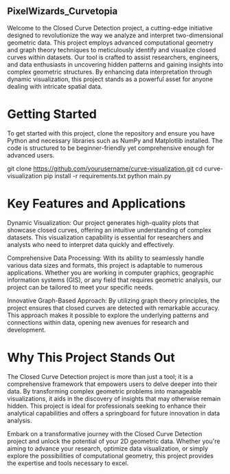## PixelWizards_Curvetopia

Welcome to the Closed Curve Detection project, a cutting-edge initiative designed to revolutionize the way we analyze and interpret two-dimensional geometric data. This project employs advanced computational geometry and graph theory techniques to meticulously identify and visualize closed curves within datasets. Our tool is crafted to assist researchers, engineers, and data enthusiasts in uncovering hidden patterns and gaining insights into complex geometric structures. By enhancing data interpretation through dynamic visualization, this project stands as a powerful asset for anyone dealing with intricate spatial data.

# Getting Started

To get started with this project, clone the repository and ensure you have Python and necessary libraries such as NumPy and Matplotlib installed. The code is structured to be beginner-friendly yet comprehensive enough for advanced users.


git clone https://github.com/yourusername/curve-visualization.git
cd curve-visualization
pip install -r requirements.txt
python main.py

# Key Features and Applications

Dynamic Visualization: Our project generates high-quality plots that showcase closed curves, offering an intuitive understanding of complex datasets. This visualization capability is essential for researchers and analysts who need to interpret data quickly and effectively.

Comprehensive Data Processing: With its ability to seamlessly handle various data sizes and formats, this project is adaptable to numerous applications. Whether you are working in computer graphics, geographic information systems (GIS), or any field that requires geometric analysis, our project can be tailored to meet your specific needs.

Innovative Graph-Based Approach: By utilizing graph theory principles, the project ensures that closed curves are detected with remarkable accuracy. This approach makes it possible to explore the underlying patterns and connections within data, opening new avenues for research and development.

# Why This Project Stands Out

The Closed Curve Detection project is more than just a tool; it is a comprehensive framework that empowers users to delve deeper into their data. By transforming complex geometric problems into manageable visualizations, it aids in the discovery of insights that may otherwise remain hidden. This project is ideal for professionals seeking to enhance their analytical capabilities and offers a springboard for future innovation in data analysis.

Embark on a transformative journey with the Closed Curve Detection project and unlock the potential of your 2D geometric data. Whether you're aiming to advance your research, optimize data visualization, or simply explore the possibilities of computational geometry, this project provides the expertise and tools necessary to excel.
